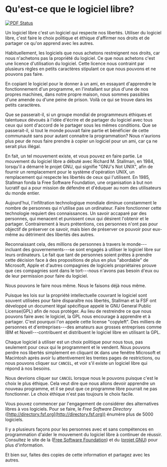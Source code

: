 # Qu'est-ce que le logiciel libre?

[![PDF Status](https://www.sharelatex.com/github/repos/MaisonLogicielLibre/WhatIsFreeSoftware/builds/latest/badge.svg)](https://www.sharelatex.com/github/repos/MaisonLogicielLibre/WhatIsFreeSoftware/builds/latest/output.pdf)

Un logiciel libre c'est un logiciel qui respecte nos libertés. Utiliser du
logiciel libre, c'est faire le choix politique et éthique d'affirmer nos droits
et de partager ce qu'on apprend avec les autres.

Habituellement, les logiciels que nous achetons restreignent nos droits, car
nous n'achetons pas la propriété du logiciel. Ce que nous achetons c'est une
licence d'utilisation du logiciel. Cette licence nous contraint par plusieurs
règles en petits caractères stipulant ce que nous pouvons et ne pouvons pas
faire.

En copiant le logiciel pour le donner à un ami, en essayant d'apprendre le
fonctionnement d'un programme, en l'installant sur plus d'une de nos propres
machines, dans notre propre maison, nous sommes passibles d'une amende ou d'une
peine de prison. Voilà ce qui se trouve dans les petits caractères.

Que se passerait-il, si un groupe mondial de programmeurs éthiques et
talentueux dévoués à l'idée d'écrire et de partager du logiciel avec tous ceux
qui sont d'accord de le partager sous les mêmes conditions. Que se
passerait-il, si tout le monde pouvait faire partie et bénéficier de cette
communauté sans pour autant connaitre la programmation? Nous n'aurions plus
peur de nous faire prendre à copier un logiciel pour un ami, car ça ne serait
plus illégal.

En fait, un tel mouvement existe, et vous pouvez en faire partie. Le mouvement
du logiciel libre a débuté avec Richard M. Stallman, en 1984, lorsqu'il a
démarré le projet GNU, qui signifie "GNU's Not UNIX", afin de fournir un remplacement pour le système d'opération UNIX, un remplacement qui respecte les libertés de ceux qui l'utilisent. En 1985, Stallman fonda la Free Software Foundation, une organisation à but non lucratif qui a pour mission de défendre et d'éduquer au nom des utilisateurs du monde entier.

Aujourd'hui, l'infiltration technologique mondiale diminue constamment le
nombre de personnes qui n'utilise pas un ordinateur. Faire fonctionner cette
technologie requiert des connaissances. Un savoir accaparé par des personnes,
qui menacent et punissent ceux qui désirent l'obtenir et le partager.
Contrairement à leurs prétentions, ces personnes n'ont pas pour objectif de
préserver ce savoir, mais bien de préserver ce pouvoir pour eux-même au
détriment des libertés des autres.

Reconnaissant cela, des millions de personnes à travers le monde---incluant des
gouvernements---se sont engagés à utiliser le logiciel libre sur leurs
ordinateurs. Le fait que tant de personnes soient prêtes à prendre cette
décision face à des propositions de plus en plus "abordable" de Microsoft,
Apple et d'autres compagnies de logiciels propriétaires prouve que ces
compagnies sont dans le tort---nous n'avons pas besoin d'eux ou de leur
permission pour faire du logiciel.

Nous pouvons le faire nous même. Nous le faisons déjà nous même.

Puisque les lois sur la propriété intellectuelle couvrant le logiciel sont
souvent utilisées pour faire disparaître nos libertés, Stallman et la FSF ont
développé un document légal spécifique appelé le GNU General Public
License(GPL) afin de nous protéger. Au lieu de restreindre ce que nous pouvons
faire avec le logiciel, la GPL nous encourage à apprendre et à partager. C'est
pourquoi l'on appele cette license "copyleft". Des milliers de personnes et
d'entreprises---des amateurs aux grosses entreprises comme IBM et
Novell---contribuent et distribuent le logiciel libre en utilisant la GPL.

Chaque logiciel à utiliser est un choix politique pour nous tous, pas seulement
pour ceux qui le programment et le vendent. Nous pouvons perdre nos libertés
simplement en cliquant ```OK``` dans une fenêtre Microsoft et Macintosh après
avoir lu attentivement les trentes pages de restrictions, ou nous pouvons
cliquer sur ```CANCEL```, et voir s'il existe un logiciel libre qui répond à
nos besoins.

Nous devrions cliquer sur ```CANCEL``` lorsque nous le pouvons puisque c'est le
choix le plus éthique. Cela veut dire que nous allons devoir apprendre un
nouveau programme, et il se peut que ce programme libre pourrait ne pas
fonctionner. Le choix éthique n'est pas toujours le choix facile.

Vous pouvez commencer par l'engagement de considérer des alternatives libres à
vos logiciels. Pour se faire, le *Free Software Directory*
([http://directory.fsf.org](http://directory.fsf.org)) énumère plus de 5000 logiciels.

Il y a plusieurs façons pour les personnes avec et sans compétences en
programmation d'aider le mouvement du logiciel libre à continuer de réussir.
Consultez le site de la ([Free Software Foundation](http://www.fsf.org)) et du
([projet GNU](http://www.gnu.org)) pour plus d'information.

Et bien sur, faites des copies de cette information et partagez avec les
autres.
